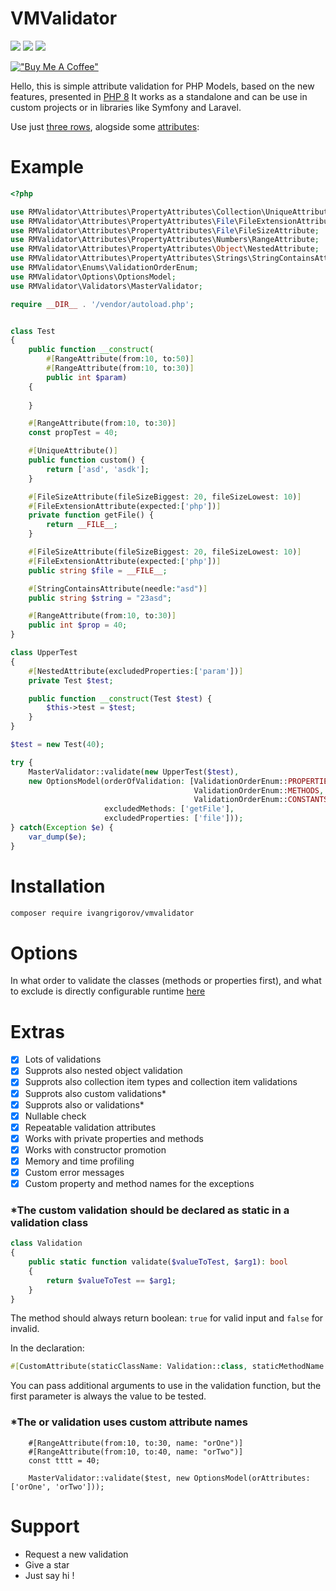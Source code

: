 # VMValidator

![](https://badgen.net/badge/code%20coverage/70%20%25/green?icon=codecov) ![](https://badgen.net/badge/build/passing/green?icon=status) ![](https://badgen.net/badge/icon/buymeacoffee?icon=buymeacoffee&label)

[!["Buy Me A Coffee"](https://www.buymeacoffee.com/assets/img/custom_images/yellow_img.png)](https://www.buymeacoffee.com/ivangrigorov)


Hello, this is simple attribute validation for PHP Models, based on the new features, presented in [PHP 8](https://www.php.net/releases/8.0/en.php) It works as a standalone and can be use in custom projects or in libraries like Symfony and Laravel.

Use just [three rows](https://github.com/IvanGrigorov/VMValidator/blob/2139877c4ca6ae01f60729db2d83f9c5e087096d/index.php), alogside some [attributes](https://github.com/IvanGrigorov/VMValidator/blob/2139877c4ca6ae01f60729db2d83f9c5e087096d/index.php):

# Example 

```php
<?php

use RMValidator\Attributes\PropertyAttributes\Collection\UniqueAttribute;
use RMValidator\Attributes\PropertyAttributes\File\FileExtensionAttribute;
use RMValidator\Attributes\PropertyAttributes\File\FileSizeAttribute;
use RMValidator\Attributes\PropertyAttributes\Numbers\RangeAttribute;
use RMValidator\Attributes\PropertyAttributes\Object\NestedAttribute;
use RMValidator\Attributes\PropertyAttributes\Strings\StringContainsAttribute;
use RMValidator\Enums\ValidationOrderEnum;
use RMValidator\Options\OptionsModel;
use RMValidator\Validators\MasterValidator;

require __DIR__ . '/vendor/autoload.php';


class Test 
{
    public function __construct(
        #[RangeAttribute(from:10, to:50)]
        #[RangeAttribute(from:10, to:30)]
        public int $param)
    {
        
    }

    #[RangeAttribute(from:10, to:30)]
    const propTest = 40;

    #[UniqueAttribute()]
    public function custom() {
        return ['asd', 'asdk'];
    }

    #[FileSizeAttribute(fileSizeBiggest: 20, fileSizeLowest: 10)]
    #[FileExtensionAttribute(expected:['php'])]
    private function getFile() {
        return __FILE__;
    }

    #[FileSizeAttribute(fileSizeBiggest: 20, fileSizeLowest: 10)]
    #[FileExtensionAttribute(expected:['php'])]
    public string $file = __FILE__;

    #[StringContainsAttribute(needle:"asd")]
    public string $string = "23asd";

    #[RangeAttribute(from:10, to:30)]
    public int $prop = 40;
}

class UpperTest
{
    #[NestedAttribute(excludedProperties:['param'])]
    private Test $test;

    public function __construct(Test $test) {
        $this->test = $test;
    }
}

$test = new Test(40);

try {
    MasterValidator::validate(new UpperTest($test), 
    new OptionsModel(orderOfValidation: [ValidationOrderEnum::PROPERTIES, 
                                         ValidationOrderEnum::METHODS,
                                         ValidationOrderEnum::CONSTANTS], 
                     excludedMethods: ['getFile'], 
                     excludedProperties: ['file']));
} catch(Exception $e) {
    var_dump($e);
}
```

# Installation

```bash
composer require ivangrigorov/vmvalidator
```


# Options

In what order to validate the classes (methods or properties first),  and what to exclude is directly configurable runtime [here](https://github.com/IvanGrigorov/VMValidator/blob/master/RMValidator/Options/OptionsModel.php)

# Extras

 - [x] Lots of validations
 - [x] Supprots also nested object validation
 - [x] Supprots also collection item types and collection item validations
 - [x] Supprots also custom validations*
 - [x] Supprots also or validations*
 - [x] Nullable check
 - [x] Repeatable validation attributes
 - [x] Works with private properties and methods
 - [x] Works with constructor promotion
 - [x] Memory and time profiling
 - [x] Custom error messages
 - [x] Custom property and method names for the exceptions

### *The custom validation should be declared as static in a validation class
```php
class Validation 
{
    public static function validate($valueToTest, $arg1): bool 
    {
        return $valueToTest == $arg1;
    }
}
```
The method should always return boolean: ```true``` for valid input and ```false``` for invalid.

In the declaration:
```php
#[CustomAttribute(staticClassName: Validation::class, staticMethodName: 'validate', args: [2])]
```
You can pass additional arguments to use in the validation function, but the first parameter is always the value to be tested.


### *The or validation uses custom attribute names
```
    #[RangeAttribute(from:10, to:30, name: "orOne")]
    #[RangeAttribute(from:10, to:40, name: "orTwo")]
    const tttt = 40;
```

```
    MasterValidator::validate($test, new OptionsModel(orAttributes: ['orOne', 'orTwo']));

```
# Support

 - Request a new validation
 - Give a star
 - Just say hi !

